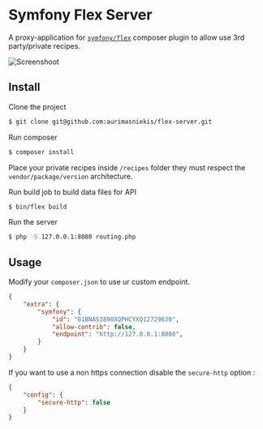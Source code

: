 # Symfony Flex Server

A proxy-application for [```symfony/flex```](https://github.com/symfony/flex) composer plugin to allow use 3rd party/private recipes.

![Screenshoot](http://i.imgur.com/xC74kAf.png)

## Install

Clone the project

```sh
$ git clone git@github.com:aurimasniekis/flex-server.git
```

Run composer

```sh
$ composer install
```

Place your private recipes inside `/recipes` folder they must respect the `vendor/package/version` architecture.

Run build job to build data files for API

```sh
$ bin/flex build
```

Run the server

```sh
$ php -S 127.0.0.1:8080 routing.php
```

## Usage

Modify your `composer.json` to use ur custom endpoint.

```json
{
	"extra": {
	    "symfony": {
	        "id": "01BNAS3890XQPHCYXQ127296J0",
	        "allow-contrib": false,
	        "endpoint": "http://127.0.0.1:8080",
	    }
    }
}
```

If you want to use a non https connection disable the `secure-http` option :

```json
{
    "config": {
        "secure-http": false
    }
}
